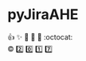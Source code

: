 # pyJiraAHE

:+1: :sparkles: :tada: :rocket: :metal: :octocat: <br/>
:copyright: :two: :zero: :one: :seven: